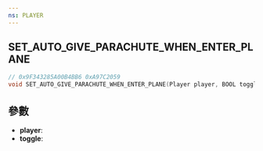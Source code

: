 ```yaml
---
ns: PLAYER
---
```

## SET_AUTO_GIVE_PARACHUTE_WHEN_ENTER_PLANE

```c
// 0x9F343285A00B4BB6 0xA97C2059
void SET_AUTO_GIVE_PARACHUTE_WHEN_ENTER_PLANE(Player player, BOOL toggle);
```


## 參數
* **player**: 
* **toggle**: 

